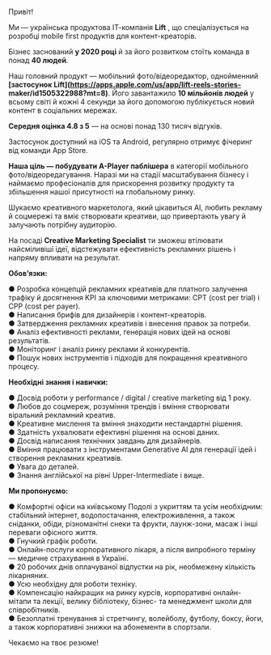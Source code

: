 Привіт!

Ми — українська продуктова ІТ-компанія **Lift** , що спеціалізується на
розробці mobile first продуктів для контент-креаторів.

Бізнес заснований **у 2020 році** й за його розвитком стоїть команда в понад
**40 людей**.

Наш головний продукт — мобільний фото/відеоредактор, однойменний **[застосунок
Lift](https://apps.apple.com/us/app/lift-reels-stories-
maker/id1505322988?mt=8)**. Його завантажило **10 мільйонів людей** у всьому
світі й кожні 4 секунди за його допомогою публікується новий контент в
соціальних мережах.

**Середня оцінка 4.8 з 5** — на основі понад 130 тисяч відгуків.

Застосунок доступний на iOS та Android, регулярно отримує фічеринг від команди
App Store.

**Наша ціль — побудувати A-Player паблішера** в категорії мобільного
фото/відеоредагування. Наразі ми на стадії масштабування бізнесу і наймаємо
професіоналів для прискорення розвитку продукту та збільшення нашої
присутності на глобальному ринку.

Шукаємо креативного маркетолога, який цікавиться AI, любить рекламу й
соцмережі та вміє створювати креативи, що привертають увагу й залучають
потрібну аудиторію.

На посаді **Creative Marketing Specialist** ти зможеш втілювати найсміливіші
ідеї, відстежувати ефективність рекламних рішень і напряму впливати на
результат.

  
**Обов’язки:**  
  
● Розробка концепцій рекламних креативів для платного залучення трафіку й
досягнення KPI за ключовими метриками: CPT (cost per trial) i CPP (cost per
payer).  
● Написання брифів для дизайнерів і контент-креаторів.  
● Затвердження рекламних креативів і внесення правок за потреби.  
● Аналіз ефективності реклами, генерація нових ідей на основі результатів.  
● Моніторинг і аналіз ринку реклами й конкурентів.  
● Пошук нових інструментів і підходів для покращення креативного процесу.

  
**Необхідні знання і навички:**  
  
● Досвід роботи у performance / digital / creative marketing від 1 року.  
● Любов до соцмереж, розуміння трендів і вміння створювати віральний рекламний
креатив.  
● Креативне мислення та вміння знаходити нестандартні рішення.  
● Здатність ухвалювати ефективні рішення на основі даних.  
● Досвід написання технічних завдань для дизайнерів.  
● Вміння працювати з інструментами Generative AI для генерації ідей і
створення рекламних креативів.  
● Увага до деталей.  
● Знання англійської на рівні Upper-Intermediate і вище.

  
**Ми пропонуємо:**  
  
● Комфортні офіси на київському Подолі з укриттям та усім необхідним:
стабільний інтернет, водопостачання, електроживлення, а також сніданки, обіди,
різноманітні снеки та фрукти, лаунж-зони, масаж і інші переваги офісного
життя.  
● Гнучкий графік роботи.  
● Онлайн-послуги корпоративного лікаря, а після випробного терміну — медичне
страхування в Україні.  
● 20 робочих днів оплачуваної відпустки на рік, необмежену кількість
лікарняних.  
● Усю необхідну для роботи техніку.  
● Компенсацію найкращих на ринку курсів, корпоративні онлайн-мітапи та лекції,
велику бібліотеку, бізнес- та менеджмент школи для співробітників.  
● Безоплатні тренування зі стретчингу, волейболу, футболу, боксу, йоги, а
також корпоративні знижки на абонементи в спортзали.

Чекаємо на твоє резюме!